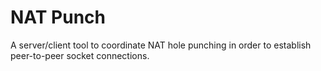 # NAT Punch

A server/client tool to coordinate NAT hole punching in order to establish peer-to-peer socket connections.